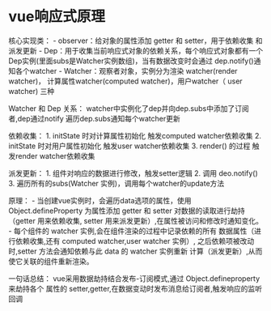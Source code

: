 
# vue响应式原理

  核心实现类：
    - observer：给对象的属性添加 getter 和 setter，用于依赖收集
                和派发更新
    - Dep：用于收集当前响应式对象的依赖关系，每个响应式对象都有一个
           Dep实例(里面subs是Watcher实例数组)，当有数据改变时会通过
           dep.notify()通知各个watcher
    - Watcher：观察者对象，实例分为渲染 watcher(render watcher)，
               计算属性watcher(computed watcher)，用户watcher（
               user watcher) 三种

  Watcher 和 Dep 关系：
      watcher中实例化了dep并向dep.subs中添加了订阅者,dep通过notify
      遍历dep.subs通知每个watcher更新              

  依赖收集：
     1. initState 时对计算属性初始化 触发computed watcher依赖收集
     2. initState 时对用户属性初始化 触发user watcher依赖收集
     3. render() 的过程 触发render watcher依赖收集

  派发更新：
     1. 组件对响应的数据进行修改，触发setter逻辑
     2. 调用 deo.notify()
     3. 遍历所有的subs(Watcher 实例)，调用每个watcher的update方法

  原理：
     - 当创建vue实例时，会遍历data选项的属性，使用Object.defineProperty 
       为属性添加 getter 和 setter 对数据的读取进行劫持（getter 用来依赖收集,
       setter 用来派发更新）,在属性被访问和修改时通知变化。 
     - 每个组件的 watcher 实例,会在组件渲染的过程中记录依赖的所有
       数据属性（进行依赖收集,还有 computed watcher,user watcher 实例）,
       之后依赖项被改动时,setter 方法会通知依赖与此 data 的 watcher 实例重新
       计算（派发更新）,从而使它关联的组件重新渲染。    

  一句话总结：
      vue采用数据劫持结合发布-订阅模式,通过 Object.defineproperty 来劫持各个
      属性的 setter,getter,在数据变动时发布消息给订阅者,触发响应的监听回调     